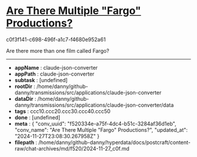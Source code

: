 # [Are There Multiple "Fargo" Productions?](https://claude.ai/chat/f520334e-a75f-4dc4-b51c-3284af36d1eb)

c0f3f141-c698-496f-a1c7-f4680e952a61

Are there more than one film called Fargo?

---

* **appName** : claude-json-converter
* **appPath** : claude-json-converter
* **subtask** : [undefined]
* **rootDir** : /home/danny/github-danny/transmissions/src/applications/claude-json-converter
* **dataDir** : /home/danny/github-danny/transmissions/src/applications/claude-json-converter/data
* **tags** : ccc10.ccc20.ccc30.ccc40.ccc50
* **done** : [undefined]
* **meta** : {
  "conv_uuid": "f520334e-a75f-4dc4-b51c-3284af36d1eb",
  "conv_name": "Are There Multiple \"Fargo\" Productions?",
  "updated_at": "2024-11-27T23:08:30.267958Z"
}
* **filepath** : /home/danny/github-danny/hyperdata/docs/postcraft/content-raw/chat-archives/md/f520/2024-11-27_c0f.md